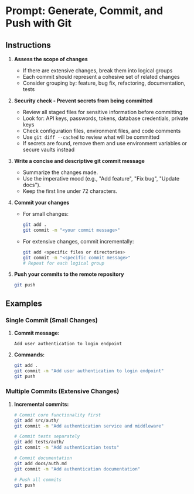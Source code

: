 # Prompt: Generate, Commit, and Push with Git

## Instructions

1. **Assess the scope of changes**
    - If there are extensive changes, break them into logical groups
    - Each commit should represent a cohesive set of related changes
    - Consider grouping by: feature, bug fix, refactoring, documentation, tests

2. **Security check - Prevent secrets from being committed**
    - Review all staged files for sensitive information before committing
    - Look for: API keys, passwords, tokens, database credentials, private keys
    - Check configuration files, environment files, and code comments
    - Use `git diff --cached` to review what will be committed
    - If secrets are found, remove them and use environment variables or secure vaults instead

3. **Write a concise and descriptive git commit message**
    - Summarize the changes made.
    - Use the imperative mood (e.g., "Add feature", "Fix bug", "Update docs").
    - Keep the first line under 72 characters.

4. **Commit your changes**
    - For small changes:
      ```sh
      git add .
      git commit -m "<your commit message>"
      ```
    - For extensive changes, commit incrementally:
      ```sh
      git add <specific files or directories>
      git commit -m "<specific commit message>"
      # Repeat for each logical group
      ```

5. **Push your commits to the remote repository**
    ```sh
    git push
    ```

## Examples

### Single Commit (Small Changes)
1. **Commit message:**
    ```
    Add user authentication to login endpoint
    ```

2. **Commands:**
    ```sh
    git add .
    git commit -m "Add user authentication to login endpoint"
    git push
    ```

### Multiple Commits (Extensive Changes)
1. **Incremental commits:**
    ```sh
    # Commit core functionality first
    git add src/auth/
    git commit -m "Add authentication service and middleware"

    # Commit tests separately
    git add tests/auth/
    git commit -m "Add authentication tests"

    # Commit documentation
    git add docs/auth.md
    git commit -m "Add authentication documentation"

    # Push all commits
    git push
    ```
